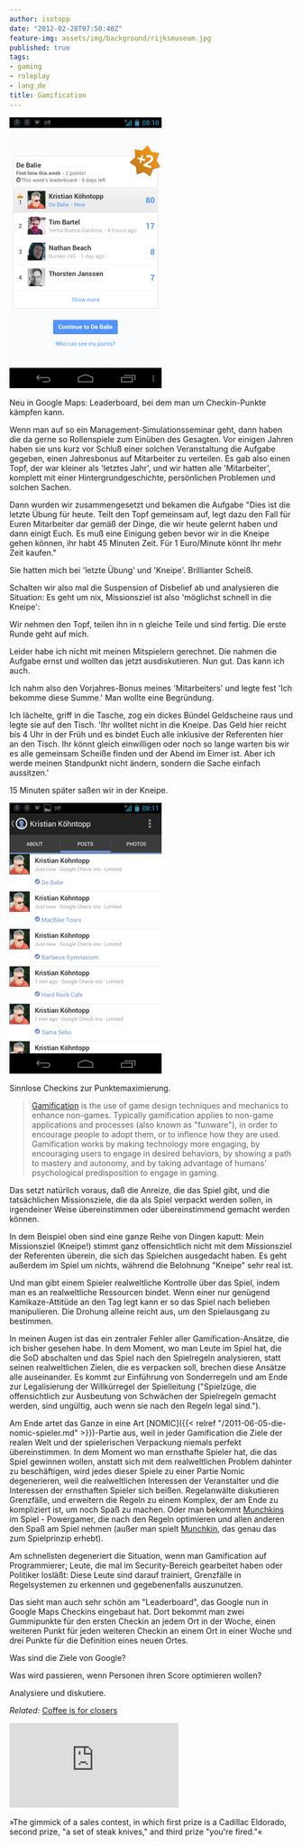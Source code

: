 ```yaml
---
author: isotopp
date: "2012-02-28T07:50:40Z"
feature-img: assets/img/background/rijksmuseum.jpg
published: true
tags:
- gaming
- roleplay
- lang_de
title: Gamification
---
```

![Google Maps Leaderboard](/uploads/google-maps-leaderboard.png)

Neu in Google Maps: Leaderboard, bei dem man um Checkin-Punkte kämpfen kann.

Wenn man auf so ein Management-Simulationsseminar geht, dann haben die da
gerne so Rollenspiele zum Einüben des Gesagten.  Vor einigen Jahren haben
sie uns kurz vor Schluß einer solchen Veranstaltung die Aufgabe gegeben,
einen Jahresbonus auf Mitarbeiter zu verteilen.  Es gab also einen Topf, der
war kleiner als 'letztes Jahr', und wir hatten alle 'Mitarbeiter', komplett
mit einer Hintergrundgeschichte, persönlichen Problemen und solchen Sachen.

Dann wurden wir zusammengesetzt und bekamen die Aufgabe "Dies ist die letzte
Übung für heute.  Teilt den Topf gemeinsam auf, legt dazu den Fall für Euren
Mitarbeiter dar gemäß der Dinge, die wir heute gelernt haben und dann einigt
Euch.  Es muß eine Einigung geben bevor wir in die Kneipe gehen können, ihr
habt 45 Minuten Zeit.  Für 1 Euro/Minute könnt Ihr mehr Zeit kaufen."

Sie hatten mich bei 'letzte Übung' und 'Kneipe'.  Brillianter Scheiß.

Schalten wir also mal die Suspension of Disbelief ab und analysieren die
Situation: Es geht um nix, Missionsziel ist also 'möglichst schnell in die
Kneipe': 

Wir nehmen den Topf, teilen ihn in n gleiche Teile und sind fertig.  Die
erste Runde geht auf mich.

Leider habe ich nicht mit meinen Mitspielern gerechnet.  Die nahmen die
Aufgabe ernst und wollten das jetzt ausdiskutieren.  Nun gut.  Das kann ich
auch.

Ich nahm also den Vorjahres-Bonus meines 'Mitarbeiters' und legte fest 'Ich
bekomme diese Summe.' Man wollte eine Begründung.

Ich lächelte, griff in die Tasche, zog ein dickes Bündel Geldscheine raus
und legte sie auf den Tisch.  'Ihr wolltet nicht in die Kneipe.  Das Geld
hier reicht bis 4 Uhr in der Früh und es bindet Euch alle inklusive der
Referenten hier an den Tisch.  Ihr könnt gleich einwilligen oder noch so
lange warten bis wir es alle gemeinsam Scheiße finden und der Abend im Eimer
ist.  Aber ich werde meinen Standpunkt nicht ändern, sondern die Sache
einfach aussitzen.'

15 Minuten später saßen wir in der Kneipe.

![Google Maps Checkins](/uploads/google-maps-checkins.png)

Sinnlose Checkins zur Punktemaximierung.

> [Gamification](http://en.wikipedia.org/wiki/Gamification)  is the use of
> game design techniques and mechanics to enhance non-games.  Typically
> gamification applies to non-game applications and processes (also known as
> "funware"), in order to encourage people to adopt them, or to inflence how
> they are used.  Gamification works by making technology more engaging, by
> encouraging users to engage in desired behaviors, by showing a path to
> mastery and autonomy, and by taking advantage of humans' psychological
> predisposition to engage in gaming.

Das setzt natürlich voraus, daß die Anreize, die das Spiel gibt, und die
tatsächlichen Missionsziele, die da als Spiel verpackt werden sollen, in
irgendeiner Weise übereinstimmen oder übereinstimmend gemacht werden können. 

In dem Beispiel oben sind eine ganze Reihe von Dingen kaputt: Mein
Missionsziel (Kneipe!) stimmt ganz offensichtlich nicht mit dem Missionsziel
der Referenten überein, die sich das Spielchen ausgedacht haben.  Es geht
außerdem im Spiel um nichts, während die Belohnung "Kneipe" sehr real ist.

Und man gibt einem Spieler realweltliche Kontrolle über das Spiel, indem man
es an realweltliche Ressourcen bindet.  Wenn einer nur genügend
Kamikaze-Attitüde an den Tag legt kann er so das Spiel nach belieben
manipulieren.  Die Drohung alleine reicht aus, um den Spielausgang zu
bestimmen.

In meinen Augen ist das ein zentraler Fehler aller Gamification-Ansätze, die
ich bisher gesehen habe.  In dem Moment, wo man Leute im Spiel hat, die die
SoD abschalten und das Spiel nach den Spielregeln analysieren, statt seinen
realweltlichen Zielen, die es verpacken soll, brechen diese Ansätze alle
auseinander.  Es kommt zur Einführung von Sonderregeln und am Ende zur
Legalisierung der Willkürregel der Spielleitung ("Spielzüge, die
offensichtlich zur Ausbeutung von Schwächen der Spielregeln gemacht werden,
sind ungültig, auch wenn sie nach den Regeln legal sind.").

Am Ende artet das Ganze in eine Art 
[NOMIC]({{< relref "/2011-06-05-die-nomic-spieler.md" >}})-Partie
aus, weil in jeder Gamification die Ziele der realen Welt und der
spielerischen Verpackung niemals perfekt übereinstimmen.  In dem Moment wo
man ernsthafte Spieler hat, die das Spiel gewinnen wollen, anstatt sich mit
dem realweltlichen Problem dahinter zu beschäftigen, wird jedes dieser
Spiele zu einer Partie Nomic degenerieren, weil die realweltlichen
Interessen der Veranstalter und die Interessen der ernsthaften Spieler sich
beißen.  Regelanwälte diskutieren Grenzfälle, und erweitern die Regeln zu
einem Komplex, der am Ende zu kompliziert ist, um noch Spaß zu machen.  Oder
man bekommt
[Munchkins](http://www.urbandictionary.com/define.php?term=munchkin)
im Spiel - Powergamer, die nach den Regeln optimieren und allen anderen den
Spaß am Spiel nehmen (außer man spielt 
[Munchkin](http://en.wikipedia.org/wiki/Munchkin_(card_game)'), das
genau das zum Spielprinzip erhebt).

Am schnellsten degeneriert die Situation, wenn man Gamification auf
Programmierer; Leute, die mal im Security-Bereich gearbeitet haben oder
Politiker losläßt: Diese Leute sind darauf trainiert, Grenzfälle in
Regelsystemen zu erkennen und gegebenenfalls auszunutzen.

Das sieht man auch sehr schön am "Leaderboard", das Google nun in Google
Maps Checkins eingebaut hat.  Dort bekommt man zwei Gummipunkte für den
ersten Checkin an jedem Ort in der Woche, einen weiteren Punkt für jeden
weiteren Checkin an einem Ort in einer Woche und drei Punkte für die
Definition eines neuen Ortes.

Was sind die Ziele von Google?

Was wird passieren, wenn Personen ihren Score optimieren wollen?

Analysiere und diskutiere.

_Related:_ [Coffee is for closers](http://en.wikipedia.org/wiki/Coffee's_for_closers)

<iframe src="http://www.youtube.com/embed/y-AXTx4PcKI" frameborder="0" allowfullscreen></iframe>

»The gimmick of a sales contest, in which first prize is a Cadillac
Eldorado, second prize, "a set of steak knives," and third prize "you're
fired."«

